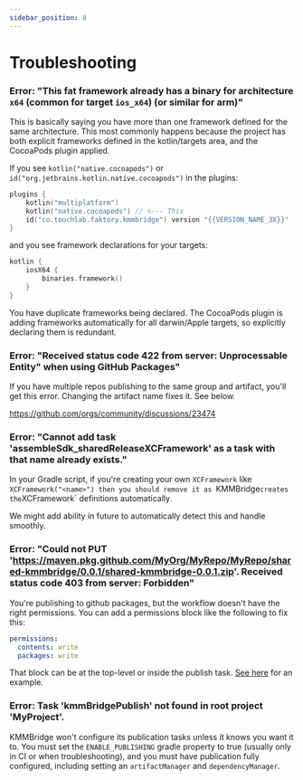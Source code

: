 ```yaml
---
sidebar_position: 8
---
```


# Troubleshooting

### Error: "This fat framework already has a binary for architecture `x64` (common for target `ios_x64`) (or similar for arm)"

This is basically saying you have more than one framework defined for the same architecture. This most commonly happens
because the project has both explicit frameworks defined in the kotlin/targets area, and the CocoaPods plugin applied.

If you see `kotlin("native.cocoapods")` or `id("org.jetbrains.kotlin.native.cocoapods")` in the plugins:

```kotlin
plugins {
    kotlin("multiplatform")
    kotlin("native.cocoapods") // <--- This
    id("co.touchlab.faktory.kmmbridge") version "{{VERSION_NAME_3X}}"
}
```

and you see framework declarations for your targets:

```kotlin
kotlin {
    iosX64 {
        binaries.framework()
    }
}
```

You have duplicate frameworks being declared. The CocoaPods plugin is adding frameworks automatically for all darwin/Apple
targets, so explicitly declaring them is redundant.

### Error: "Received status code 422 from server: Unprocessable Entity" when using GitHub Packages"

If you have multiple repos publishing to the same group and artifact, you'll get this error. Changing the 
artifact name fixes it. See below.

https://github.com/orgs/community/discussions/23474

### Error: "Cannot add task 'assembleSdk_sharedReleaseXCFramework' as a task with that name already exists."

In your Gradle script, if you're creating your own `XCFramework` like `XCFramework("<name>") then you should remove it as `KMMBridge` creates the `XCFramework` definitions automatically.

We might add ability in future to automatically detect this and handle smoothly.

### Error: "Could not PUT 'https://maven.pkg.github.com/MyOrg/MyRepo/MyRepo/shared-kmmbridge/0.0.1/shared-kmmbridge-0.0.1.zip'. Received status code 403 from server: Forbidden"

You're publishing to github packages, but the workflow doesn't have the right permissions. You can add a permissions block like the following to fix this:

```yaml
permissions:
  contents: write
  packages: write
```
That block can be at the top-level or inside the publish task. [See here](https://github.com/touchlab/KMMBridgeSampleKotlin/blob/main/.github/workflows/main.yml) for an example.

### Error: Task 'kmmBridgePublish' not found in root project 'MyProject'.

KMMBridge won't configure its publication tasks unless it knows you want it to. You must set the `ENABLE_PUBLISHING` gradle property to true (usually only in CI or when troubleshooting), and you must have publication fully configured, including setting an `artifactManager` and `dependencyManager`.
